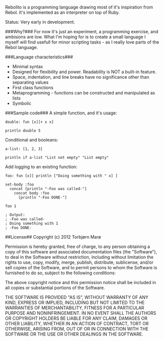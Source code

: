 Rebolito is a programming language drawing most of it's inspiration from Rebol. It's implemented as an interpreter on top of Ruby.

Status: Very early in development.

###Why?###
For now it's just an experiment, a programming exercise, and ambisions are low. What I'm hoping for is to create a small language I myself will find usefull for minor scripting tasks - as I really love parts of the Rebol language.

###Language characteristics###
* Minimal syntax
* Designed for flexibility and power. Readability is NOT a built-in feature.
* Space, indentation, and line breaks have no significance other than separating values
* First class functions
* Metaprogramming - functions can be constructed and manipulated as lists
* Symbolic

###Sample code###
A simple function, and it's usage:

    double: fun [x][+ x x]

    println double 5

Conditional and booleans:

    a-list: [1, 2, 3]

    println if a-list "List not empty" "List empty"

Add logging to an existing function:

    foo: fun [x][ println ["Doing something with " x] ]

    set-body :foo 
      concat [println "-Foo was called-"] 
        concat body :foo
          [println "-Foo DONE-"]

    foo 1

    ; Output:
    ; -Foo was called-
    ; Doing something with 1
    ; -Foo DONE-

##License##
Copyright (c) 2012 Torbjørn Marø

Permission is hereby granted, free of charge, to any person obtaining a copy of this software and associated documentation files (the "Software"), to deal in the Software without restriction, including without limitation the rights to use, copy, modify, merge, publish, distribute, sublicense, and/or sell copies of the Software, and to permit persons to whom the Software is furnished to do so, subject to the following conditions:

The above copyright notice and this permission notice shall be included in all copies or substantial portions of the Software.

THE SOFTWARE IS PROVIDED "AS IS", WITHOUT WARRANTY OF ANY KIND, EXPRESS OR IMPLIED, INCLUDING BUT NOT LIMITED TO THE WARRANTIES OF MERCHANTABILITY, FITNESS FOR A PARTICULAR PURPOSE AND NONINFRINGEMENT. IN NO EVENT SHALL THE AUTHORS OR COPYRIGHT HOLDERS BE LIABLE FOR ANY CLAIM, DAMAGES OR OTHER LIABILITY, WHETHER IN AN ACTION OF CONTRACT, TORT OR OTHERWISE, ARISING FROM, OUT OF OR IN CONNECTION WITH THE SOFTWARE OR THE USE OR OTHER DEALINGS IN THE SOFTWARE.

